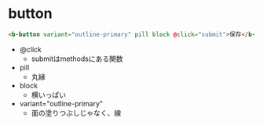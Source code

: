 # button



```html
<b-button variant="outline-primary" pill block @click="submit">保存</b-button>
```

- @click
  - submitはmethodsにある関数
- pill
  - 丸縁
- block
  - 横いっぱい
- variant="outline-primary"
  - 面の塗りつぶしじゃなく、線
